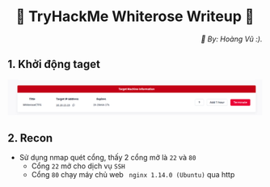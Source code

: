<div align="center">
    <h1>🌹 TryHackMe Whiterose Writeup 🌹</h1>
</div>


<div align="right">
    <em>📌 By: Hoàng Vũ :).</em>
</div>

## 1. Khởi động taget
![Start taget](Images/Start_machine.png)
## 2. Recon
- Sử dụng nmap quét cổng, thấy 2 cổng mở là `22` và `80`
    - Cổng `22` mở cho dịch vụ `SSH`
    - Cổng `80` chạy máy chủ web ` nginx 1.14.0 (Ubuntu)` qua http
